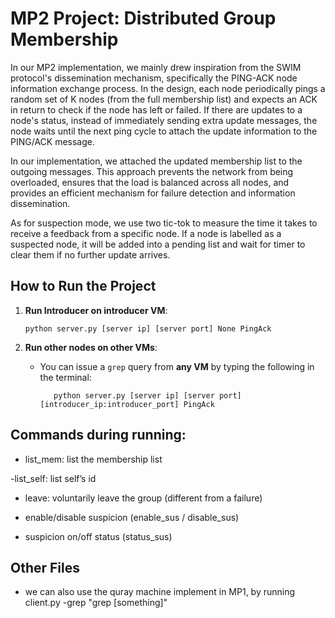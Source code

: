# MP2 Project: Distributed Group Membership
In our MP2 implementation, we mainly drew inspiration from the SWIM protocol's dissemination mechanism, specifically the PING-ACK node information exchange process. In the design, each node periodically pings a random set of K nodes (from the full membership list) and expects an ACK in return to check if the node has left or failed. If there are updates to a node's status, instead of immediately sending extra update messages, the node waits until the next ping cycle to attach the update information to the PING/ACK message. 

In our implementation, we attached the updated membership list to the outgoing messages. This approach prevents the network from being overloaded, ensures that the load is balanced across all nodes, and provides an efficient mechanism for failure detection and information dissemination.

As for suspection mode, we use two tic-tok to measure the time it takes to receive a feedback from a specific node. If a node is labelled as a suspected node, it will be added into a pending list and wait for timer to clear them if no further update arrives.

## How to Run the Project

1. **Run Introducer on introducer VM**:

     ```
    python server.py [server ip] [server port] None PingAck
     ```

2. **Run other nodes on other VMs**:
   - You can issue a `grep` query from **any VM** by typing the following in the terminal:
     ```
        python server.py [server ip] [server port] [introducer_ip:introducer_port] PingAck
     ```

## Commands during running:

- list_mem: list the membership list

-list_self: list self’s id


- leave: voluntarily leave the group (different from a failure)

- enable/disable suspicion (enable_sus / disable_sus)

- suspicion on/off status (status_sus)


## Other Files
- we can also use the quray machine implement in MP1, by running client.py -grep "grep [something]"

